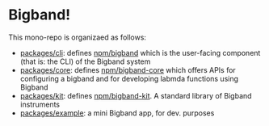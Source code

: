 # Bigband!

This mono-repo is organizaed as follows:
- [packages/cli](packages/cli): defines [npm/bigband](https://www.npmjs.com/package/bigband) which is the user-facing component (that is: the CLI) of the Bigband system
- [packages/core](packages/core): defines [npm/bigband-core](https://www.npmjs.com/package/bigband-core) which offers APIs for configuring a bigband and for developing labmda functions using Bigband
- [packages/kit](packages/core): defines [npm/bigband-kit](https://www.npmjs.com/package/bigband-kit). A standard library of Bigband instruments
- [packages/example](packages/core): a mini Bigband app, for dev. purposes


